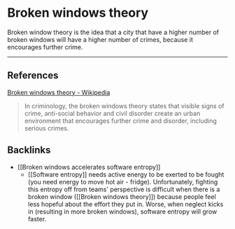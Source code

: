 # Broken windows theory
Broken window theory is the idea that a city that have a higher number of broken windows will have a higher number of crimes, because it encourages further crime.

- - -
## References
[Broken windows theory - Wikipedia](https://en.wikipedia.org/wiki/Broken_windows_theory)
> In criminology, the broken windows theory states that visible signs of crime, anti-social behavior and civil disorder create an urban environment that encourages further crime and disorder, including serious crimes.

## Backlinks
* [[Broken windows accelerates software entropy]]
	* [[Software entropy]] needs active energy to be exerted to be fought (you need energy to move hot air - fridge). Unfortunately, fighting this entropy off from teams' perspective is difficult when there is a broken window ([[Broken windows theory]]) because people feel less hopeful about the effort they put in. Worse, when neglect kicks in (resulting in more broken windows), software entropy will grow faster.

<!-- #evergreen -->

<!-- {BearID:EC642391-5A88-4F17-B1F2-7545B5FD9F50-91861-0000122D28771737} -->
